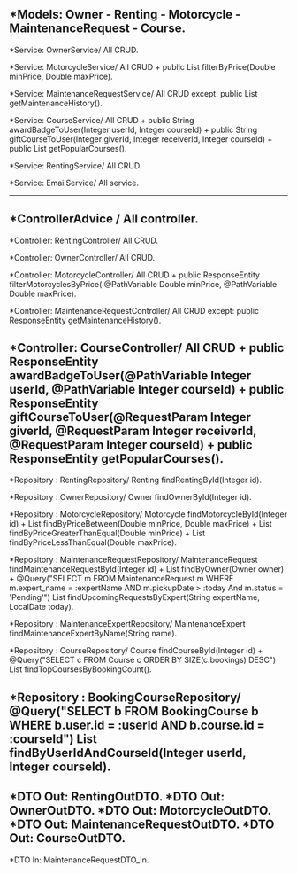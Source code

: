 
  *Models: Owner - Renting - Motorcycle - MaintenanceRequest - Course.
  -------------------------------------------------------------------------
 *Service:  OwnerService/ All CRUD.

 *Service:  MotorcycleService/  All CRUD + public List<Motorcycle> filterByPrice(Double minPrice, Double maxPrice). 

*Service: MaintenanceRequestService/ All CRUD except:  public List<MaintenanceRequestHistoryDTO> getMaintenanceHistory().

*Service: CourseService/ All CRUD +  public String awardBadgeToUser(Integer userId, Integer courseId) +  public String giftCourseToUser(Integer giverId, Integer receiverId, Integer courseId) +  public List<Course> getPopularCourses().

*Service: RentingService/ All CRUD.

*Service: EmailService/ All service.

 -------------------------------------------------------------------------
*ControllerAdvice / All controller.
 -------------------------------------------------------------------------

 *Controller: RentingController/ All CRUD.

 *Controller: OwnerController/ All CRUD.

 *Controller: MotorcycleController/ All CRUD +  public ResponseEntity filterMotorcyclesByPrice(
            @PathVariable Double minPrice,
            @PathVariable Double maxPrice).

   *Controller: MaintenanceRequestController/  All CRUD except: public ResponseEntity getMaintenanceHistory().

   *Controller: CourseController/  All CRUD + public ResponseEntity<String> awardBadgeToUser(@PathVariable Integer userId, @PathVariable Integer courseId) +  public ResponseEntity<String> giftCourseToUser(@RequestParam Integer giverId,
                                                   @RequestParam Integer receiverId,
                                                   @RequestParam Integer courseId) +   public ResponseEntity getPopularCourses().
  -------------------------------------------------------------------------
*Repository : RentingRepository/  Renting findRentingById(Integer id).

*Repository : OwnerRepository/   Owner findOwnerById(Integer id).

*Repository : MotorcycleRepository/  Motorcycle findMotorcycleById(Integer id) +  List<Motorcycle> findByPriceBetween(Double minPrice, Double maxPrice) + List<Motorcycle> findByPriceGreaterThanEqual(Double minPrice) +  List<Motorcycle> findByPriceLessThanEqual(Double maxPrice).

*Repository : MaintenanceRequestRepository/ MaintenanceRequest findMaintenanceRequestById(Integer id) + List<MaintenanceRequest> findByOwner(Owner owner) +  @Query("SELECT m FROM MaintenanceRequest m WHERE m.expert_name = :expertName AND m.pickupDate > :today And m.status = 'Pending'")
    List<MaintenanceRequest> findUpcomingRequestsByExpert(String expertName,  LocalDate today).

*Repository : MaintenanceExpertRepository/  MaintenanceExpert findMaintenanceExpertByName(String name).

*Repository : CourseRepository/ Course findCourseById(Integer id) + 
    @Query("SELECT c FROM Course c ORDER BY SIZE(c.bookings) DESC")
    List<Course> findTopCoursesByBookingCount().

 *Repository : BookingCourseRepository/     @Query("SELECT b FROM BookingCourse b WHERE b.user.id = :userId AND b.course.id = :courseId")
    List<BookingCourse> findByUserIdAndCourseId(Integer userId, Integer courseId).
  -------------------------------------------------------------------------

*DTO Out: RentingOutDTO.
*DTO Out: OwnerOutDTO.
*DTO Out: MotorcycleOutDTO.
*DTO Out: MaintenanceRequestOutDTO.
*DTO Out: CourseOutDTO.
  -------------------------------------------------------------------------
*DTO In: MaintenanceRequestDTO_In. 



    

    


    



                                                   


